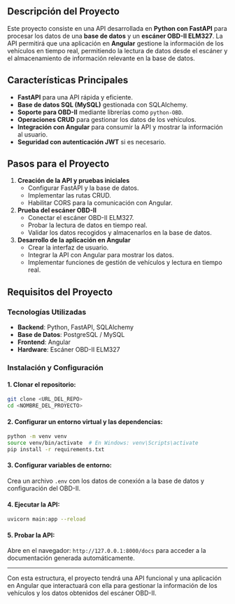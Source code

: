 ## Descripción del Proyecto
Este proyecto consiste en una API desarrollada en **Python con FastAPI** para procesar los datos de una **base de datos** y un **escáner OBD-II ELM327**. La API permitirá que una aplicación en **Angular** gestione la información de los vehículos en tiempo real, permitiendo la lectura de datos desde el escáner y el almacenamiento de información relevante en la base de datos.

## Características Principales
- **FastAPI** para una API rápida y eficiente.
- **Base de datos SQL (MySQL)** gestionada con SQLAlchemy.
- **Soporte para OBD-II** mediante librerías como `python-OBD`.
- **Operaciones CRUD** para gestionar los datos de los vehículos.
- **Integración con Angular** para consumir la API y mostrar la información al usuario.
- **Seguridad con autenticación JWT** si es necesario.

## Pasos para el Proyecto
1. **Creación de la API y pruebas iniciales**
   - Configurar FastAPI y la base de datos.
   - Implementar las rutas CRUD.
   - Habilitar CORS para la comunicación con Angular.
2. **Prueba del escáner OBD-II**
   - Conectar el escáner OBD-II ELM327.
   - Probar la lectura de datos en tiempo real.
   - Validar los datos recogidos y almacenarlos en la base de datos.
3. **Desarrollo de la aplicación en Angular**
   - Crear la interfaz de usuario.
   - Integrar la API con Angular para mostrar los datos.
   - Implementar funciones de gestión de vehículos y lectura en tiempo real.

## Requisitos del Proyecto
### Tecnologías Utilizadas
- **Backend**: Python, FastAPI, SQLAlchemy
- **Base de Datos**: PostgreSQL / MySQL
- **Frontend**: Angular
- **Hardware**: Escáner OBD-II ELM327

### Instalación y Configuración
#### 1. Clonar el repositorio:
```sh
git clone <URL_DEL_REPO>
cd <NOMBRE_DEL_PROYECTO>
```

#### 2. Configurar un entorno virtual y las dependencias:
```sh
python -m venv venv
source venv/bin/activate  # En Windows: venv\Scripts\activate
pip install -r requirements.txt
```

#### 3. Configurar variables de entorno:
Crea un archivo `.env` con los datos de conexión a la base de datos y configuración del OBD-II.

#### 4. Ejecutar la API:
```sh
uvicorn main:app --reload
```

#### 5. Probar la API:
Abre en el navegador: `http://127.0.0.1:8000/docs` para acceder a la documentación generada automáticamente.

---

Con esta estructura, el proyecto tendrá una API funcional y una aplicación en Angular que interactuará con ella para gestionar la información de los vehículos y los datos obtenidos del escáner OBD-II.


